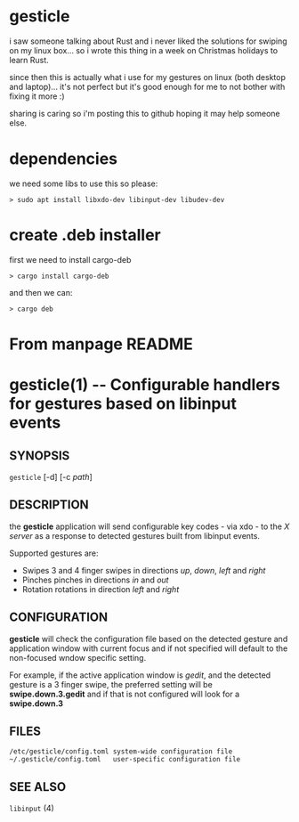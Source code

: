 # gesticle

i saw someone talking about Rust and i never liked the solutions for swiping on my linux box... so i wrote this thing in a week on Christmas holidays to learn Rust.

since then this is actually what i use for my gestures on linux (both desktop and laptop)... it's not perfect but it's good enough for me to not bother with fixing it more :)

sharing is caring so i'm posting this to github hoping it may help someone else.

# dependencies

we need some libs to use this so please:
    
    > sudo apt install libxdo-dev libinput-dev libudev-dev

# create .deb installer

first we need to install cargo-deb

    > cargo install cargo-deb

and then we can:

    > cargo deb

# From manpage README

gesticle(1) -- Configurable handlers for gestures based on libinput events
==========================================================================

## SYNOPSIS

`gesticle` [-d] [-c *path*]

## DESCRIPTION

the **gesticle** application will send configurable key codes - via xdo - to the *X server* as a response to detected gestures built from libinput events.

Supported gestures are:

  - Swipes   3 and 4 finger swipes in directions *up*, *down*, *left* and *right*
  - Pinches  pinches in directions *in* and *out*
  - Rotation rotations in direction *left* and *right*

## CONFIGURATION

**gesticle** will check the configuration file based on the detected gesture and application
window with current focus and if not specified will default to the non-focused wndow specific setting.

For example, if the active application window is *gedit*, and the detected gesture
is a 3 finger swipe, the preferred setting will be
**swipe.down.3.gedit** and if that is not configured will look for a **swipe.down.3**

## FILES

    /etc/gesticle/config.toml system-wide configuration file
    ~/.gesticle/config.toml   user-specific configuration file

## SEE ALSO
  `libinput` (4)
